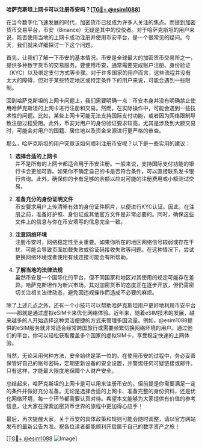 **哈萨克斯坦上网卡可以注册币安吗？[[TG💪+ @esim1088](https://t.me/s/esim1088)]**

在当今数字化飞速发展的时代，加密货币已经成为许多人关注的焦点。而提到加密货币交易平台，币安（Binance）无疑是其中的佼佼者。对于哈萨克斯坦的用户来说，能否使用当地的上网卡成功注册并使用币安平台，是一个很常见的疑问。今天，我们就来详细探讨一下这个问题。

首先，让我们了解一下币安的基本情况。币安是全球最大的加密货币交易所之一，提供多种数字货币的交易服务。要使用币安，通常需要完成账户注册、身份验证（KYC）以及绑定支付方式等步骤。对于许多国家的用户而言，这些流程并没有太大的障碍，但对于某些特定地区或特定条件下的用户来说，可能会遇到一些限制。

回到哈萨克斯坦的上网卡问题上，我们需要明确一点：币安本身并没有明确禁止使用哈萨克斯坦的上网卡进行注册和交易。然而，在实际操作中，可能会遇到一些技术性的问题。比如，某些上网卡可能无法支持国际支付功能，或者因为网络限制导致注册过程受阻。此外，币安对用户的身份验证要求较高，尤其是涉及到大额交易时，可能会对用户的国籍、居住地以及资金来源进行更严格的审查。

那么，哈萨克斯坦的用户究竟该如何顺利注册币安呢？以下是一些实用的建议：

1. **选择合适的上网卡**  
   并不是所有的上网卡都适合用于币安注册。一般来说，支持国际支付功能的银行卡会更加可靠。如果你不确定自己的卡是否符合条件，可以直接联系发卡银行咨询。此外，确保你的卡有足够的余额以应对可能的注册费用或小额测试交易。

2. **准备充分的身份证明文件**  
   币安要求用户上传清晰有效的身份证件照片，以便进行KYC认证。因此，在注册之前，准备好护照、身份证或其他官方文件是非常必要的。同时，确保这些文件上的信息与你在币安填写的信息完全一致。

3. **注意网络环境**  
   注册币安时，网络稳定性至关重要。如果你所在的地区网络信号较弱或存在干扰，可能会导致页面加载失败或验证码接收失败等问题。在这种情况下，尝试更换网络环境或者使用有线连接可能会有所帮助。

4. **了解当地的法律法规**  
   虽然币安是一个国际化的平台，但不同国家和地区对其使用的规定可能存在差异。哈萨克斯坦作为新兴市场，其对加密货币的态度正在逐步开放，但仍需密切关注相关法律动态，避免因违规操作而造成不必要的麻烦。

除了上述几点之外，还有一个小技巧可以帮助哈萨克斯坦用户更好地利用币安平台——那就是通过虚拟eSIM卡来优化网络体验。近年来，随着eSIM技术的发展，越来越多的人开始选择这种灵活便捷的方式来管理多国流量。例如，@esim1088提供的eSIM服务就非常适合经常跨国旅行或需要频繁切换网络环境的用户。通过他们的平台，你可以轻松获取覆盖多个国家的虚拟SIM卡，享受稳定快速的上网体验。

当然，无论采用何种方法，安全始终是第一位的。在使用币安的过程中，务必妥善保管好自己的账号密码，定期更新设备的安全设置，并警惕任何可疑链接或邮件。只有这样，才能最大限度地保障个人财产安全。

总结起来，哈萨克斯坦的上网卡是可以用来注册币安的，但前提是你需要满足一定的条件并做好充分准备。无论是选择合适的上网卡、准备完整的身份资料，还是优化网络环境，每一个环节都需要认真对待。希望本文能够为大家提供有价值的参考信息，让大家在探索加密货币世界的旅程中更加得心应手！

最后，再次提醒大家，关于币安的具体政策和规则可能会随时调整，请以官方网站发布的最新公告为准。祝各位读者都能顺利开启属于自己的数字资产之旅！

[[TG💪+ @esim1088](https://t.me/s/esim1088) ![Image](https://i.postimg.cc/4NQfJmqS/Snipaste-2025-05-13-00-14-12.png)]